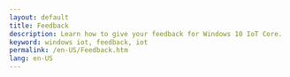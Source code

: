 ```yaml
---
layout: default
title: Feedback
description: Learn how to give your feedback for Windows 10 IoT Core.
keyword: windows iot, feedback, iot
permalink: /en-US/Feedback.htm
lang: en-US
---
```

